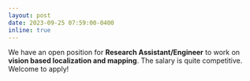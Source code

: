 ```yaml
---
layout: post
date: 2023-09-25 07:59:00-0400
inline: true
---
```


We have an open position for <b>Research Assistant/Engineer</b> to work on <b>vision based localization and mapping</b>. The salary is quite competitive. Welcome to apply!